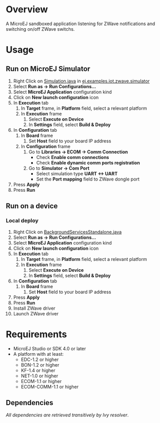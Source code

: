 <!--
	Markdown
	
	Copyright 2016 IS2T. All rights reserved.
	Modification and distribution is permitted under certain conditions.
	Use of this source code is governed by a BSD-style license that can be found at http://www.is2t.com/open-source-bsd-license/
-->
# Overview
A MicroEJ sandboxed application listening for ZWave notifications and switching on/off ZWave switchs.

# Usage
## Run on MicroEJ Simulator
1. Right Click on [Simulation.java](/ej.examples.iot.zwave.simulator/src/main/java/ej/examples/iot/zwave/Simulation.java) in [ej.examples.iot.zwave.simulator](/ej.examples.iot.zwave.simulator/)
2. Select **Run as -> Run Configurations...** 
3. Select **MicroEJ Application** configuration kind
4. Click on **New launch configuration** icon
5. In **Execution** tab
	1. In **Target** frame, in **Platform** field, select a relevant platform
	2. In **Execution** frame
		1. Select **Execute on Device**
		2. In **Settings** field, select **Build & Deploy**
6. In **Configuration** tab
	1. In **Board** frame
		1. Set **Host** field to your board IP address
	1. In **Configuration** frame
		1. Go to **Libraries -> ECOM -> Comm Connection**
			* Check **Enable comm connections**
			* Check **Enable dynamic comm ports registration**
		1. Go to **Simulator -> Com Port**
			* Select simulation type **UART <-> UART**
			* Set the **Port mapping** field to ZWave dongle port
7. Press **Apply**
8. Press **Run**

## Run on a device
### Local deploy
1. Right Click on [BackgroundServicesStandalone.java](/ej.examples.iot.zwave/src/.generated~/.java/__ZWave__/generated/BackgroundServicesStandalone.java)
2. Select **Run as -> Run Configurations...** 
3. Select **MicroEJ Application** configuration kind
4. Click on **New launch configuration** icon
5. In **Execution** tab
	1. In **Target** frame, in **Platform** field, select a relevant platform
	2. In **Execution** frame
		1. Select **Execute on Device**
		2. In **Settings** field, select **Build & Deploy**
6. In **Configuration** tab
	1. In **Board** frame
		1. Set **Host** field to your board IP address
7. Press **Apply**
8. Press **Run**
9. Install ZWave driver
10. Launch ZWave driver

# Requirements
* MicroEJ Studio or SDK 4.0 or later
* A platform with at least:
	* EDC-1.2 or higher
	* BON-1.2 or higher
	* KF-1.4 or higher
	* NET-1.0 or higher
	* ECOM-1.1 or higher
	* ECOM-COMM-1.1 or higher

## Dependencies
_All dependencies are retrieved transitively by Ivy resolver_.